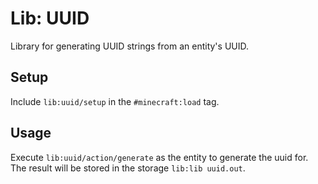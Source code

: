 # Lib: UUID
Library for generating UUID strings from an entity's UUID.

## Setup
Include `lib:uuid/setup` in the `#minecraft:load` tag.

## Usage
Execute `lib:uuid/action/generate` as the entity to generate the uuid for. The result will be stored in the storage `lib:lib uuid.out`.

